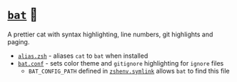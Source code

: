 # [`bat`](https://github.com/sharkdp/bat) 🦇

A prettier cat with syntax highlighting, line numbers, git highlights and paging.

- [`alias.zsh`](./alias.zsh) - aliases `cat` to `bat` when installed
- [`bat.conf`](./bat.conf) - sets color theme and `gitignore` highlighting for `ignore` files
  - `BAT_CONFIG_PATH` defined in [`zshenv.symlink`](../../zsh/zshenv.symlink) allows `bat` to find this file
